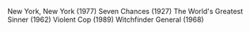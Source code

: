 New York, New York (1977)
Seven Chances (1927)
The World's Greatest Sinner (1962)
Violent Cop (1989)
Witchfinder General (1968)
